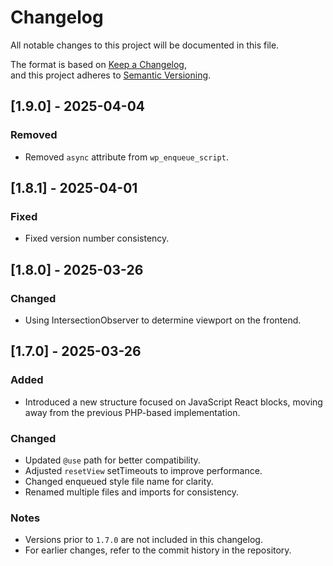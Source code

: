 # Changelog

All notable changes to this project will be documented in this file.

The format is based on [Keep a Changelog](https://keepachangelog.com/en/1.0.0/),  
and this project adheres to [Semantic Versioning](https://semver.org/).

## [1.9.0] - 2025-04-04

### Removed

- Removed `async` attribute from `wp_enqueue_script`.

## [1.8.1] - 2025-04-01

### Fixed

- Fixed version number consistency.

## [1.8.0] - 2025-03-26

### Changed

- Using IntersectionObserver to determine viewport on the frontend.

## [1.7.0] - 2025-03-26

### Added

- Introduced a new structure focused on JavaScript React blocks, moving away from the previous PHP-based implementation.

### Changed

- Updated `@use` path for better compatibility.
- Adjusted `resetView` setTimeouts to improve performance.
- Changed enqueued style file name for clarity.
- Renamed multiple files and imports for consistency.

### Notes

- Versions prior to `1.7.0` are not included in this changelog.
- For earlier changes, refer to the commit history in the repository.
